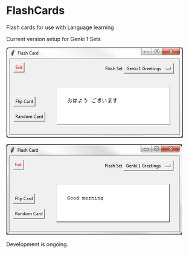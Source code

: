 # FlashCards
Flash cards for use with Language learning

Current version setup for Genki 1 Sets

![alt text](https://raw.githubusercontent.com/Alphanomical/FlashCards/master/Sample.PNG "Application Window")

![alt text](https://raw.githubusercontent.com/Alphanomical/FlashCards/master/Sample_Reverse.PNG "Application Window")

Development is ongoing. 
